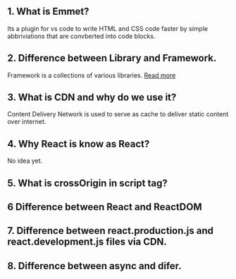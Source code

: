 ## 1. What is Emmet?

Its a plugin for vs code to write HTML and CSS code faster by simple abbriviations that are convberted into code blocks.

## 2. Difference between Library and Framework.

Framework is a collections of various libraries. [Read more](https://www.geeksforgeeks.org/software-framework-vs-library/)

## 3. What is CDN and why do we use it?

Content Delivery Network is used to serve as cache to deliver static content over internet.

## 4. Why React is know as React?

No idea yet.

## 5. What is crossOrigin in script tag?

## 6 Difference between React and ReactDOM

## 7. Difference between react.production.js and react.development.js files via CDN.

## 8. Difference between async and difer.

